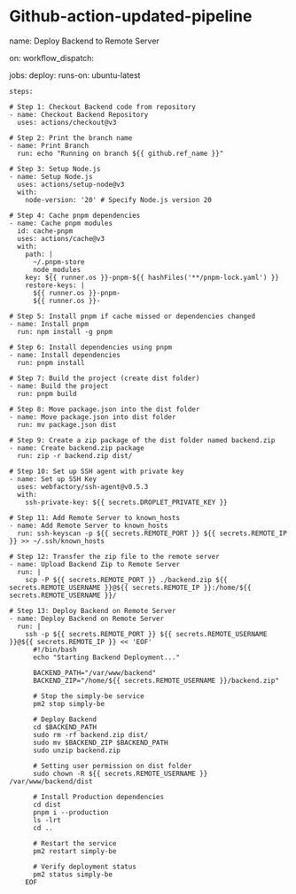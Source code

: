 # Github-action-updated-pipeline

name: Deploy Backend to Remote Server

on:
  workflow_dispatch:

jobs:
  deploy:
    runs-on: ubuntu-latest

    steps:

    # Step 1: Checkout Backend code from repository
    - name: Checkout Backend Repository
      uses: actions/checkout@v3

    # Step 2: Print the branch name
    - name: Print Branch
      run: echo "Running on branch ${{ github.ref_name }}"

    # Step 3: Setup Node.js
    - name: Setup Node.js
      uses: actions/setup-node@v3
      with:
        node-version: '20' # Specify Node.js version 20

    # Step 4: Cache pnpm dependencies
    - name: Cache pnpm modules
      id: cache-pnpm
      uses: actions/cache@v3
      with:
        path: |
          ~/.pnpm-store
          node_modules
        key: ${{ runner.os }}-pnpm-${{ hashFiles('**/pnpm-lock.yaml') }}
        restore-keys: |
          ${{ runner.os }}-pnpm-
          ${{ runner.os }}-
        
    # Step 5: Install pnpm if cache missed or dependencies changed
    - name: Install pnpm
      run: npm install -g pnpm  

    # Step 6: Install dependencies using pnpm
    - name: Install dependencies
      run: pnpm install

    # Step 7: Build the project (create dist folder)
    - name: Build the project
      run: pnpm build

    # Step 8: Move package.json into the dist folder
    - name: Move package.json into dist folder
      run: mv package.json dist

    # Step 9: Create a zip package of the dist folder named backend.zip
    - name: Create backend.zip package
      run: zip -r backend.zip dist/

    # Step 10: Set up SSH agent with private key
    - name: Set up SSH Key
      uses: webfactory/ssh-agent@v0.5.3
      with:
        ssh-private-key: ${{ secrets.DROPLET_PRIVATE_KEY }}

    # Step 11: Add Remote Server to known_hosts
    - name: Add Remote Server to known_hosts
      run: ssh-keyscan -p ${{ secrets.REMOTE_PORT }} ${{ secrets.REMOTE_IP }} >> ~/.ssh/known_hosts

    # Step 12: Transfer the zip file to the remote server
    - name: Upload Backend Zip to Remote Server
      run: |
        scp -P ${{ secrets.REMOTE_PORT }} ./backend.zip ${{ secrets.REMOTE_USERNAME }}@${{ secrets.REMOTE_IP }}:/home/${{ secrets.REMOTE_USERNAME }}/

    # Step 13: Deploy Backend on Remote Server
    - name: Deploy Backend on Remote Server
      run: |
        ssh -p ${{ secrets.REMOTE_PORT }} ${{ secrets.REMOTE_USERNAME }}@${{ secrets.REMOTE_IP }} << 'EOF'
          #!/bin/bash
          echo "Starting Backend Deployment..."

          BACKEND_PATH="/var/www/backend"
          BACKEND_ZIP="/home/${{ secrets.REMOTE_USERNAME }}/backend.zip"

          # Stop the simply-be service
          pm2 stop simply-be

          # Deploy Backend
          cd $BACKEND_PATH
          sudo rm -rf backend.zip dist/
          sudo mv $BACKEND_ZIP $BACKEND_PATH
          sudo unzip backend.zip
          
          # Setting user permission on dist folder
          sudo chown -R ${{ secrets.REMOTE_USERNAME }} /var/www/backend/dist
          
          # Install Production dependencies
          cd dist
          pnpm i --production
          ls -lrt
          cd ..

          # Restart the service
          pm2 restart simply-be
          
          # Verify deployment status
          pm2 status simply-be
        EOF
